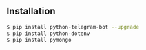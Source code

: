 ## Installation

```bash
$ pip install python-telegram-bot --upgrade
$ pip install python-dotenv
$ pip install pymongo
```
